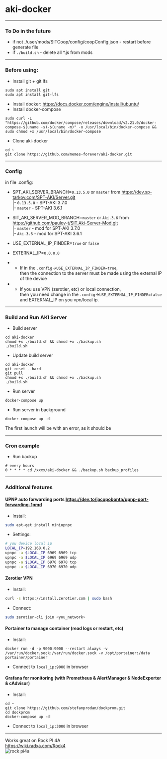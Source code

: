 # aki-docker

***

### To Do in the future

* if not ./user/mods/SITCoop/config/coopConfig.json - restart before generate file
* if `./build.sh` - delete all *.js from mods

***

### Before using:

* Install git + git lfs 
```shell 
sudo apt install git
sudo apt install git-lfs
```
* Install docker: https://docs.docker.com/engine/install/ubuntu/
* Install docker-compose 
```shell
sudo curl -L "https://github.com/docker/compose/releases/download/v2.21.0/docker-compose-$(uname -s)-$(uname -m)" -o /usr/local/bin/docker-compose && sudo chmod +x /usr/local/bin/docker-compose
```
* Clone aki-docker
```shell
cd ~
git clone https://github.com/memes-forever/aki-docker.git
```

***

### Config

in file .config:

* SPT_AKI_SERVER_BRANCH=`0.13.5.0` or `master` from https://dev.sp-tarkov.com/SPT-AKI/Server.git \
|- `0.13.5.0` - SPT-AKI 3.7.0\
|- `master` - SPT-AKI 3.6.1


* SIT_AKI_SERVER_MOD_BRANCH=`master` or `Aki.3.6` from https://github.com/paulov-t/SIT.Aki-Server-Mod.git \
|- `master` - mod for SPT-AKI 3.7.0\
|- `Aki.3.6` - mod for SPT-AKI 3.6.1


* USE_EXTERNAL_IP_FINDER=`true` or `false`
* EXTERNAL_IP=`0.0.0.0`
* * If in the `.config`->`USE_EXTERNAL_IP_FINDER=true`, \
then the connection to the server must be made using the external IP of the device
* * If you use VPN (zerotier, etc) or local connection, \
then you need change in the `.config`->`USE_EXTERNAL_IP_FINDER=false` and EXTERNAL_IP on you vpn/local ip.


***

### Build and Run AKI Server
* Build server 
```shell 
cd aki-docker
chmod +x ./build.sh && chmod +x ./backup.sh
./build.sh
```
* Update build server 
```shell 
cd aki-docker
git reset --hard
git pull
chmod +x ./build.sh && chmod +x ./backup.sh
./build.sh
```
* Run server 
```shell
docker-compose up
```
* Run server in background
```shell
docker-compose up -d
```

The first launch will be with an error, as it should be

***

### Cron example

* Run backup 
```shell
# every hours
0 * * * * cd /xxxx/aki-docker && ./backup.sh backup_profiles
```

***

### Additional features

#### UPNP auto forwarding ports https://dev.to/jacopobonta/upnp-port-forwarding-1pmd
* Install:
```bash
sudo apt-get install miniupnpc
```
* Settings: 
```bash
# you device local ip
LOCAL_IP=192.168.0.2
upnpc -a $LOCAL_IP 6969 6969 tcp
upnpc -a $LOCAL_IP 6969 6969 udp
upnpc -a $LOCAL_IP 6970 6970 tcp
upnpc -a $LOCAL_IP 6970 6970 udp
```

#### Zerotier VPN
* Install: 
```bash
curl -s https://install.zerotier.com | sudo bash
```
* Connect: 
```bash
sudo zerotier-cli join <you_network>
```

#### Portainer to manage container (read logs or restart, etc)
* Install:
```shell
docker run -d -p 9000:9000 --restart always -v /var/run/docker.sock:/var/run/docker.sock -v /opt/portainer:/data portainer/portainer
```
* Connect to `local_ip:9000` in browser
#### Grafana for monitoring (with Prometheus & AlertManager & NodeExporter & cAdvisor) 
* Install:
```shell
cd ~
git clone https://github.com/stefanprodan/dockprom.git
cd dockprom
docker-compose up -d
```
* Connect to `local_ip:3000` in browser

***

Works great on Rock PI 4A \
https://wiki.radxa.com/Rock4 \
![rock pi4a](https://wiki.radxa.com/mw/images/thumb/e/e9/ROCK_4AB.gif/300px-ROCK_4AB.gif)
